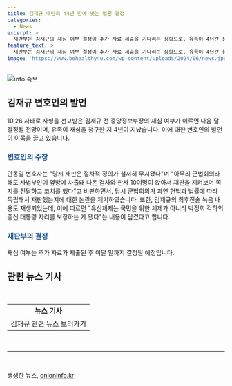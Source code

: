 ```yaml
---
title: 김재규 내란죄 44년 만에 벗는 법원 결정
categories:
  - News
excerpt: >
  재판부는 김재규의 재심 여부 결정이 추가 자료 제출을 기다리는 상황으로, 유족이 4년간 청구한 재심 사건이 이달 말 결정될 것으로 전망된다. 안동일 변호사는 김재규의 과거를 회상하며 재판이 개판이었다며 군법회의의 공정성에 대한 의문을 제기했고, 군법회의가 국민의 의무를 다했다면 현재의 상황은 없었을 것이라 말했다. 한편 최후진술 녹음에는 저는 대통령이 되기 위해 혁명하지 않았다는 내용이 포함됐다.
feature_text: >
  재판부는 김재규의 재심 여부 결정이 추가 자료 제출을 기다리는 상황으로, 유족이 4년간 청구한 재심 사건이 이달 말 결정될 것으로 전망된다. 안동일 변호사는 김재규의 과거를 회상하며 재판이 개판이었다며 군법회의의 공정성에 대한 의문을 제기했고, 군법회의가 국민의 의무를 다했다면 현재의 상황은 없었을 것이라 말했다. 한편 최후진술 녹음에는 저는 대통령이 되기 위해 혁명하지 않았다는 내용이 포함됐다.
image: 'https://www.behealthy4u.com/wp-content/uploads/2024/06/news.jpg'
---
```


<p><img src="https://www.behealthy4u.com/wp-content/uploads/2024/06/news.jpg" alt="info 속보" /></p>

<h2 data-ke-size="size26">김재규 변호인의 발언</h2>

<p data-ke-size="size16">10·26 사태로 사형을 선고받은 김재규 전 중앙정보부장의 재심 여부가 이르면 다음 달 결정될 전망이며, 유족이 재심을 청구한 지 4년이 지났습니다. 이에 대한 변호인의 발언이 이목을 끌고 있습니다.</p>

<h3><b><span style="color: #1a5490;">변호인의 주장</span></b></h3>

<p data-ke-size="size16">안동일 변호사는 "당시 재판은 절차적 정의가 철저히 무시됐다"며 "아무리 군법회의라 해도 사법부인데 옆방에 차출돼 나온 검사와 판사 10여명이 앉아서 재판을 지켜보며 쪽지를 전달하고 코치를 했다"고 비판하면서, 당시 군법회의가 과연 헌법과 법률에 따라 독립해서 재판했는지에 대한 논란을 제기하였습니다. 또한, 김재규의 최후진술 녹음 내용도 재생되었는데, 이에 따르면 "유신체제는 국민을 위한 체제가 아니라 박정희 각하의 종신 대통령 자리를 보장하는 게 됐다"는 내용이 담겼다고 합니다.</p>

<h3><b><span style="color: #1a5490;">재판부의 결정</span></b></h3>

<p data-ke-size="size16">재심 여부는 추가 자료가 제출된 후 이달 말까지 결정될 예정입니다.</p>

<h2 data-ke-size="size26">관련 뉴스 기사</h2>

<p data-ke-size="size16">&nbsp;</p>

<table>
    <tbody>
        <tr>
            <td style="text-align: center; height: 17px;"><b>뉴스 기사</b></td>
        </tr>
        <tr>
            <td style="text-align: center; height: 17px;"><a href="https://www.news1.kr/articles/?4451571" target="_blank" rel="noopener">김재규 관련 뉴스 보러가기</a></td>
        </tr>
    </tbody>
</table>

<p data-ke-size="size16">&nbsp;</p>

<hr>

<p data-ke-size="size16">&nbsp;</p>
생생한 뉴스, <a href="https://onioninfo.kr" rel="dofollow">onioninfo.kr</a>


